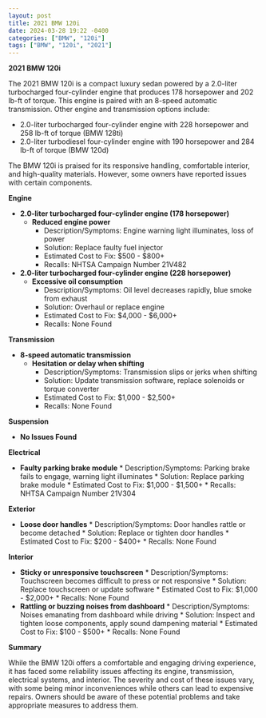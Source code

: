 ```yaml
---
layout: post
title: 2021 BMW 120i
date: 2024-03-28 19:22 -0400
categories: ["BMW", "120i"]
tags: ["BMW", "120i", "2021"]
---
```

**2021 BMW 120i**

The 2021 BMW 120i is a compact luxury sedan powered by a 2.0-liter turbocharged four-cylinder engine that produces 178 horsepower and 202 lb-ft of torque. This engine is paired with an 8-speed automatic transmission. Other engine and transmission options include:

* 2.0-liter turbocharged four-cylinder engine with 228 horsepower and 258 lb-ft of torque (BMW 128ti)
* 2.0-liter turbodiesel four-cylinder engine with 190 horsepower and 284 lb-ft of torque (BMW 120d)

The BMW 120i is praised for its responsive handling, comfortable interior, and high-quality materials. However, some owners have reported issues with certain components.

**Engine**

* **2.0-liter turbocharged four-cylinder engine (178 horsepower)**
    * **Reduced engine power**
        * Description/Symptoms: Engine warning light illuminates, loss of power
        * Solution: Replace faulty fuel injector
        * Estimated Cost to Fix: $500 - $800+
        * Recalls: NHTSA Campaign Number 21V482
* **2.0-liter turbocharged four-cylinder engine (228 horsepower)**
    * **Excessive oil consumption**
        * Description/Symptoms: Oil level decreases rapidly, blue smoke from exhaust
        * Solution: Overhaul or replace engine
        * Estimated Cost to Fix: $4,000 - $6,000+
        * Recalls: None Found

**Transmission**

* **8-speed automatic transmission**
    * **Hesitation or delay when shifting**
        * Description/Symptoms: Transmission slips or jerks when shifting
        * Solution: Update transmission software, replace solenoids or torque converter
        * Estimated Cost to Fix: $1,000 - $2,500+
        * Recalls: None Found

**Suspension**

* **No Issues Found**

**Electrical**

* **Faulty parking brake module**
        * Description/Symptoms: Parking brake fails to engage, warning light illuminates
        * Solution: Replace parking brake module
        * Estimated Cost to Fix: $1,000 - $1,500+
        * Recalls: NHTSA Campaign Number 21V304

**Exterior**

* **Loose door handles**
        * Description/Symptoms: Door handles rattle or become detached
        * Solution: Replace or tighten door handles
        * Estimated Cost to Fix: $200 - $400+
        * Recalls: None Found

**Interior**

* **Sticky or unresponsive touchscreen**
        * Description/Symptoms: Touchscreen becomes difficult to press or not responsive
        * Solution: Replace touchscreen or update software
        * Estimated Cost to Fix: $1,000 - $2,000+
        * Recalls: None Found
* **Rattling or buzzing noises from dashboard**
        * Description/Symptoms: Noises emanating from dashboard while driving
        * Solution: Inspect and tighten loose components, apply sound dampening material
        * Estimated Cost to Fix: $100 - $500+
        * Recalls: None Found

**Summary**

While the BMW 120i offers a comfortable and engaging driving experience, it has faced some reliability issues affecting its engine, transmission, electrical systems, and interior. The severity and cost of these issues vary, with some being minor inconveniences while others can lead to expensive repairs. Owners should be aware of these potential problems and take appropriate measures to address them.
